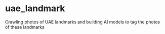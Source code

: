 # uae_landmark
Crawling photos of UAE landmarks and building AI models to tag the photos of these landmarks
